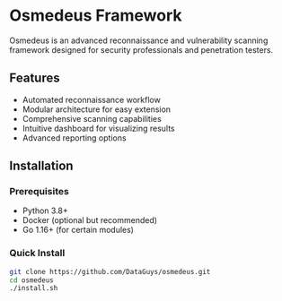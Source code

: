 # Osmedeus Framework

Osmedeus is an advanced reconnaissance and vulnerability scanning framework designed for security professionals and penetration testers.

## Features

- Automated reconnaissance workflow
- Modular architecture for easy extension
- Comprehensive scanning capabilities
- Intuitive dashboard for visualizing results
- Advanced reporting options

## Installation

### Prerequisites
- Python 3.8+
- Docker (optional but recommended)
- Go 1.16+ (for certain modules)

### Quick Install
```bash
git clone https://github.com/DataGuys/osmedeus.git
cd osmedeus
./install.sh
